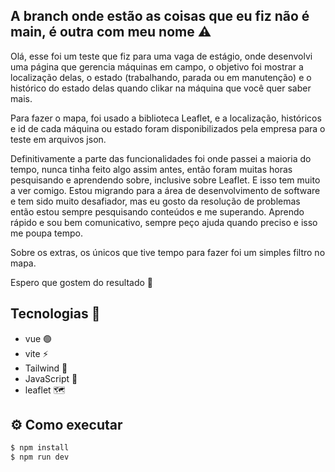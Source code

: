 
## A branch onde estão as coisas que eu fiz não é main, é outra com meu nome ⚠


Olá, esse foi um teste que fiz para uma vaga de estágio, onde desenvolvi uma página que gerencia máquinas em campo, o objetivo foi mostrar a localização delas, o estado (trabalhando, parada ou em manutenção) e o histórico do estado delas quando clikar na máquina que você quer saber mais.

Para fazer o mapa, foi usado a biblioteca Leaflet, e a localização, históricos e id de cada máquina ou estado foram disponibilizados pela empresa para o teste em arquivos json.

Definitivamente a parte das funcionalidades foi onde passei a maioria do tempo, nunca tinha feito algo assim antes, então foram muitas horas pesquisando e aprendendo sobre, inclusive sobre Leaflet. E isso tem muito a ver comigo. Estou migrando para a área de desenvolvimento de software e tem sido muito desafiador, mas eu gosto da resolução de problemas então estou sempre pesquisando conteúdos e me superando. Aprendo rápido e sou bem comunicativo, sempre peço ajuda quando preciso e isso me poupa tempo.

Sobre os extras, os únicos que tive tempo para fazer foi um simples filtro no mapa.

Espero que gostem do resultado 💙

## Tecnologias 🧪

- vue 🟢
- vite ⚡
- Tailwind 🌊
- JavaScript 📝
- leaflet 🗺

## ⚙️ Como executar

```sh
$ npm install
$ npm run dev
```
